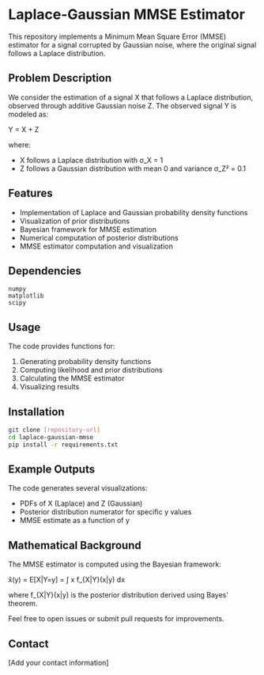 # Laplace-Gaussian MMSE Estimator

This repository implements a Minimum Mean Square Error (MMSE) estimator for a signal corrupted by Gaussian noise, where the original signal follows a Laplace distribution.

## Problem Description

We consider the estimation of a signal X that follows a Laplace distribution, observed through additive Gaussian noise Z. The observed signal Y is modeled as:

Y = X + Z

where:
- X follows a Laplace distribution with σ_X = 1
- Z follows a Gaussian distribution with mean 0 and variance σ_Z² = 0.1

## Features

- Implementation of Laplace and Gaussian probability density functions
- Visualization of prior distributions
- Bayesian framework for MMSE estimation
- Numerical computation of posterior distributions
- MMSE estimator computation and visualization

## Dependencies

```
numpy
matplotlib
scipy
```

## Usage

The code provides functions for:
1. Generating probability density functions
2. Computing likelihood and prior distributions
3. Calculating the MMSE estimator
4. Visualizing results

## Installation

```bash
git clone [repository-url]
cd laplace-gaussian-mmse
pip install -r requirements.txt
```

## Example Outputs

The code generates several visualizations:
- PDFs of X (Laplace) and Z (Gaussian)
- Posterior distribution numerator for specific y values
- MMSE estimate as a function of y

## Mathematical Background

The MMSE estimator is computed using the Bayesian framework:

x̂(y) = E[X|Y=y] = ∫ x f_{X|Y}(x|y) dx

where f_{X|Y}(x|y) is the posterior distribution derived using Bayes' theorem.

Feel free to open issues or submit pull requests for improvements.

## Contact

[Add your contact information]

